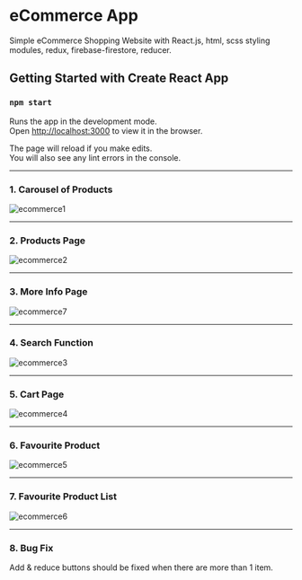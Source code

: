 # **eCommerce App**
Simple eCommerce Shopping Website with React.js, html, scss styling modules, redux, firebase-firestore, reducer.

## Getting Started with Create React App
### `npm start`

Runs the app in the development mode.\
Open [http://localhost:3000](http://localhost:3000) to view it in the browser.

The page will reload if you make edits.\
You will also see any lint errors in the console.
***
### 1. **Carousel of Products**
![ecommerce1](https://user-images.githubusercontent.com/93105607/150770578-4a555839-2862-45dc-9a31-20226d2b6e73.JPG)
***
### 2. **Products Page**
![ecommerce2](https://user-images.githubusercontent.com/93105607/150770595-99fcbe02-e986-48a2-a42e-50e6a24b4df0.JPG)
***
### 3. **More Info Page** 
![ecommerce7](https://user-images.githubusercontent.com/93105607/150770822-47ee267d-b112-4bc7-a658-70f700f060c4.JPG)
***
### 4. **Search Function**
![ecommerce3](https://user-images.githubusercontent.com/93105607/150770596-432e7c45-4a9c-4fe1-b89c-4325ea00f8c1.JPG)
***
### 5. **Cart Page**
![ecommerce4](https://user-images.githubusercontent.com/93105607/150770587-28a82576-749f-436c-8964-0154731d1d9b.JPG)
***
### 6. **Favourite Product**
![ecommerce5](https://user-images.githubusercontent.com/93105607/150770589-6e861920-a0c7-40a4-a37e-d9c1016a2baa.JPG)
***
### 7. **Favourite Product List**
![ecommerce6](https://user-images.githubusercontent.com/93105607/150770592-3447d49a-b8ef-417e-860f-7d9d6d04edd3.JPG)
***
### 8. **Bug Fix**
Add & reduce buttons should be fixed when there are more than 1 item.
